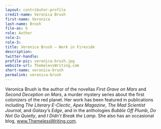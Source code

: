 ```yaml
---
layout: contributor-profile
credit-name: Veronica Brush
first-name: Veronica
last-name: Brush
file-as: b
role: Author
role-2:
role-3:
title: Veronica Brush — Work in Fireside
description:
twitter-handle:
profile-pic: veronica-brush.jpg
website-url: ThemelessWriting.com
short-name: veronica-brush
permalink: veronica-brush
---
```

Veronica Brush is the author of the novellas _First Grave on Mars_ and _Second Deception on Mars_, a murder mystery series about the first colonizers of the red planet. Her work has been featured in publications including _The Literary E-Clectic_, _Apex Magazine_, _The Mad Scientist Journal_, and _Galaxy’s Edge_, and in the anthologies _Bubble Off Plumb_, _Do Not Go Quietly_, and _I Didn’t Break the Lamp_. She also has an occasional blog, www.ThemelessWriting.com.
